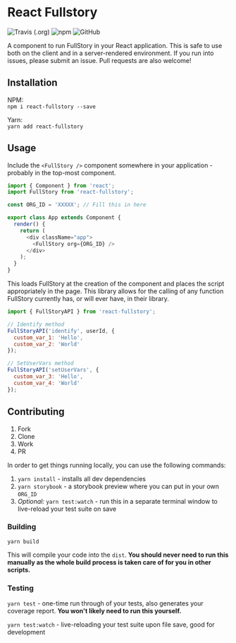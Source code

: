 # React Fullstory

![Travis (.org)](https://img.shields.io/travis/mnsht/react-fullstory.svg?color=green)
![npm](https://img.shields.io/npm/v/react-fullstory.svg?color=green)
![GitHub](https://img.shields.io/github/license/mnsht/react-fullstory.svg?color=green)

A component to run FullStory in your React application. This is safe to use both on the client and in a server-rendered environment. If you run into issues, please submit an issue. Pull requests are also welcome!

## Installation

NPM:<br />`npm i react-fullstory --save`

Yarn:<br />`yarn add react-fullstory`

## Usage

Include the `<FullStory />` component somewhere in your application - probably in the top-most component.

```js
import { Component } from 'react';
import FullStory from 'react-fullstory';

const ORG_ID = 'XXXXX'; // Fill this in here

export class App extends Component {
  render() {
    return (
      <div className="app">
        <FullStory org={ORG_ID} />
      </div>
    );
  }
}
```

This loads FullStory at the creation of the component and places the script appropriately in the page. This library allows for the calling of any function FullStory currently has, or will ever have, in their library.

```js
import { FullStoryAPI } from 'react-fullstory';

// Identify method
FullStoryAPI('identify', userId, {
  custom_var_1: 'Hello',
  custom_var_2: 'World'
});

// SetUserVars method
FullStoryAPI('setUserVars', {
  custom_var_3: 'Hello',
  custom_var_4: 'World'
});
```

## Contributing

1. Fork
2. Clone
3. Work
4. PR

In order to get things running locally, you can use the following commands:

1. `yarn install` - installs all dev dependencies
2. `yarn storybook` - a storybook preview where you can put in your own `ORG_ID`
3. _Optional:_ `yarn test:watch` - run this in a separate terminal window to live-reload your test suite on save

### Building

`yarn build`

This will compile your code into the `dist`. **You should never need to run this manually as the whole build process is taken care of for you in other scripts.**

### Testing

`yarn test` - one-time run through of your tests, also generates your coverage report. **You won't likely need to run this yourself.**

`yarn test:watch` - live-reloading your test suite upon file save, good for development
